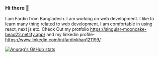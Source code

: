 ### Hi there 👋

I am Fardin from Bangladesh. I am working on web development. I like to learn many thing related to web development. I am comfortable in using react, next js etc.
Check Out my protfolio https://singular-mooncake-bead22.netlify.app/ and my linkedin profile- https://www.linkedin.com/in/fardinkhan121199/

[![Anurag's GitHub stats](https://github-readme-stats.vercel.app/api?username=KPorus)](https://github.com/KPorus/github-readme-stats)
